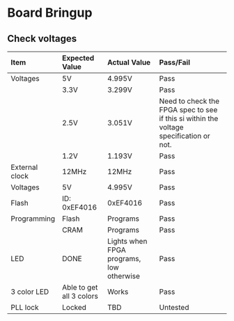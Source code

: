 # Board Bringup

## Check voltages
| Item | Expected Value | Actual Value | Pass/Fail |
| :--- | :--- | :---  | :---  |
| Voltages | 5V | 4.995V | Pass |
|  | 3.3V | 3.299V | Pass |
|  | 2.5V | 3.051V | Need to check the FPGA spec to see if this si within the voltage specification or not. |
|  | 1.2V | 1.193V | Pass |
| External clock | 12MHz | 12MHz | Pass |
| Voltages | 5V | 4.995V | Pass |
| Flash | ID: 0xEF4016 | 0xEF4016 | Pass |
| Programming | Flash | Programs | Pass |
|  | CRAM | Programs | Pass |
| LED | DONE | Lights when FPGA programs, low otherwise | Pass |
| 3 color LED | Able to get all 3 colors | Works | Pass |
| PLL lock | Locked | TBD | Untested |





